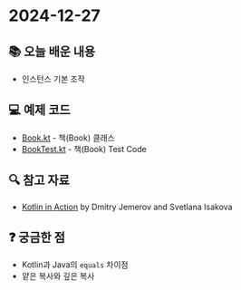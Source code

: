 # 2024-12-27

## 📚 오늘 배운 내용

- 인스턴스 기본 조작

## 💻 예제 코드

- [Book.kt](../../main/kotlin/day09/Book.kt) - 책(Book) 클래스
- [BookTest.kt](../../test/kotlin/day09/BookTest.kt) - 책(Book) Test Code

## 🔍 참고 자료

- [Kotlin in Action](https://www.manning.com/books/kotlin-in-action) by Dmitry Jemerov and Svetlana Isakova

## ❓ 궁금한 점

- Kotlin과 Java의 `equals` 차이점
- 얕은 복사와 깊은 복사